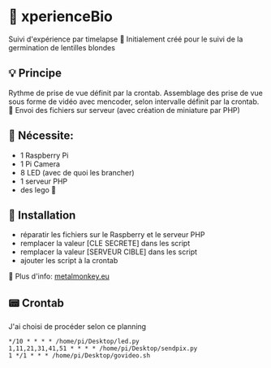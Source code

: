 # :test_tube: xperienceBio 

Suivi d'expérience par timelapse
:seedling: Initialement créé pour le suivi de la germination de lentilles blondes 

## :bulb: Principe
Rythme de prise de vue définit par la crontab. Assemblage des prise de vue sous forme de vidéo avec mencoder, selon intervalle définit par la crontab.
:floppy_disk: Envoi des fichiers sur serveur (avec création de miniature par PHP)

## :bookmark_tabs: Nécessite:
- 1 Raspberry Pi
- 1 Pi Camera
- 8 LED (avec de quoi les brancher)
- 1 serveur PHP
- des lego :bricks:

## :construction_worker: Installation
- réparatir les fichiers sur le Raspberry et le serveur PHP
- remplacer la valeur [CLE SECRETE] dans les script
- remplacer la valeur [SERVEUR CIBLE] dans les script
- ajouter les script à la crontab

:eyes: Plus d'info: [metalmonkey.eu](https://www.metalmonkey.eu/2021/03/27/suivi-de-la-germination-des-lentilles/)

## :pager: Crontab
J'ai choisi de procéder selon ce planning 
```
*/10 * * * * /home/pi/Desktop/led.py
1,11,21,31,41,51 * * * * /home/pi/Desktop/sendpix.py
1 */1 * * * /home/pi/Desktop/govideo.sh
```